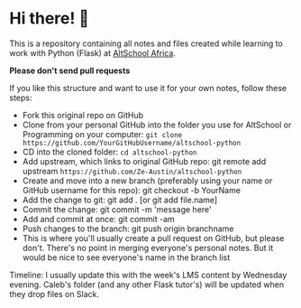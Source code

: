 # Hi there! :new_moon_with_face:

This is a repository containing all notes and files created while learning to work with Python (Flask) at [AltSchool Africa](https://altschoolafrica.com/schools/engineering).

**Please don't send pull requests**

If you like this structure and want to use it for your own notes, follow these steps: 

- Fork this original repo on GitHub
- Clone from your personal GitHub into the folder you use for AltSchool or Programming on your computer: `git clone https://github.com/YourGitHubUsername/altschool-python`
- CD into the cloned folder: `cd altschool-python`
- Add upstream, which links to original GitHub repo: git remote add upstream `https://github.com/Ze-Austin/altschool-python`
- Create and move into a new branch (preferably using your name or GitHub username for this repo): git checkout -b YourName
- Add the change to git: git add . [or git add file.name]
- Commit the change: git commit -m 'message here'
- Add and commit at once: git commit -am
- Push changes to the branch: git push origin branchname
- This is where you'll usually create a pull request on GitHub, but please don't. There's no point in merging everyone's personal notes. But it would be nice to see everyone's name in the branch list

Timeline: I usually update this with the week's LMS content by Wednesday evening. Caleb's folder (and any other Flask tutor's) will be updated when they drop files on Slack.
